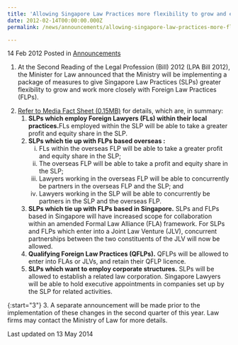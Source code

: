 ```yaml
---
title: 'Allowing Singapore Law Practices more flexibility to grow and enhance international competitiveness'
date: 2012-02-14T00:00:00.000Z
permalink: /news/announcements/allowing-singapore-law-practices-more-flexibility-to-grow-and-enhance-international-competitiveness_1/

---
```



14 Feb 2012 Posted in [Announcements](/news/announcements)

1. At the Second Reading of the Legal Profession (Bill) 2012 (LPA Bill 2012), the Minister for Law announced that the Ministry will be implementing a package of measures to give Singapore Law Practices (SLPs) greater flexibility to grow and work more closely with Foreign Law Practices (FLPs).  


<ol start="2">
<li><a href="/files/news/parliamentary-speeches/2012/02/linkclick64a5.pdf">Refer to Media Fact Sheet (0.15MB)</a> for details, which are, in summary:
<ol>
<li><strong>SLPs which employ Foreign Lawyers (FLs) within their local practices.</strong>FLs employed within the SLP will be able to take a greater profit and equity share in the SLP. </li>
<li><strong>SLPs which tie up with FLPs based overseas : </strong>

<ol style="list-style-type: lower-roman">
<li>FLs within the overseas FLP will be able to take a greater profit and equity share in the SLP; </li>
<li>The overseas FLP will be able to take a profit and equity share in the SLP; </li>
<li>Lawyers working in the overseas FLP will be able to concurrently be partners in the overseas FLP and the SLP; and </li>
<li>Lawyers working in the SLP will be able to concurrently be partners in the SLP and the overseas FLP. </li>

</ol>


</li>
<li><strong>SLPs which tie up with FLPs based in Singapore.</strong>  SLPs and FLPs based in Singapore will have increased scope for collaboration within an amended Formal Law Alliance (FLA) framework. For SLPs and FLPs which enter into a Joint Law Venture (JLV), concurrent partnerships between the two constituents of the JLV will now be allowed.</li>
<li><strong>Qualifying Foreign Law Practices (QFLPs).</strong>  QFLPs will be allowed to enter into FLAs or JLVs, and retain their QFLP licence.</li>
<li><strong>SLPs which want to employ corporate structures.</strong> SLPs will be allowed to establish a related law corporation. Singapore Lawyers will be able to hold executive appointments in companies set up by the SLP for related activities.</li>
</ol>
</li>
</ol>

{:start="3"}
3. A separate announcement will be made prior to the implementation of these changes in the second quarter of this year. Law firms may contact the Ministry of Law for more details.













<p class="right-side-updated">Last updated on 13 May 2014</p> 
